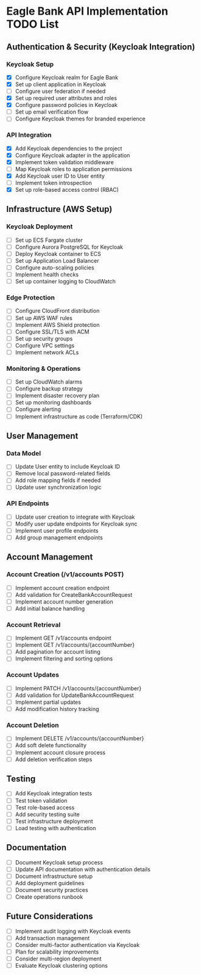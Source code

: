 # Eagle Bank API Implementation TODO List

## Authentication & Security (Keycloak Integration)
### Keycloak Setup
- [x] Configure Keycloak realm for Eagle Bank
- [x] Set up client application in Keycloak
- [ ] Configure user federation if needed
- [x] Set up required user attributes and roles
- [x] Configure password policies in Keycloak
- [ ] Set up email verification flow
- [ ] Configure Keycloak themes for branded experience

### API Integration

- [x] Add Keycloak dependencies to the project
- [x] Configure Keycloak adapter in the application
- [x] Implement token validation middleware
- [ ] Map Keycloak roles to application permissions
- [x] Add Keycloak user ID to User entity
- [ ] Implement token introspection
- [x] Set up role-based access control (RBAC)

## Infrastructure (AWS Setup)
### Keycloak Deployment
- [ ] Set up ECS Fargate cluster
- [ ] Configure Aurora PostgreSQL for Keycloak
- [ ] Deploy Keycloak container to ECS
- [ ] Set up Application Load Balancer
- [ ] Configure auto-scaling policies
- [ ] Implement health checks
- [ ] Set up container logging to CloudWatch

### Edge Protection
- [ ] Configure CloudFront distribution
- [ ] Set up AWS WAF rules
- [ ] Implement AWS Shield protection
- [ ] Configure SSL/TLS with ACM
- [ ] Set up security groups
- [ ] Configure VPC settings
- [ ] Implement network ACLs

### Monitoring & Operations
- [ ] Set up CloudWatch alarms
- [ ] Configure backup strategy
- [ ] Implement disaster recovery plan
- [ ] Set up monitoring dashboards
- [ ] Configure alerting
- [ ] Implement infrastructure as code (Terraform/CDK)

## User Management
### Data Model
- [ ] Update User entity to include Keycloak ID
- [ ] Remove local password-related fields
- [ ] Add role mapping fields if needed
- [ ] Update user synchronization logic

### API Endpoints
- [ ] Update user creation to integrate with Keycloak
- [ ] Modify user update endpoints for Keycloak sync
- [ ] Implement user profile endpoints
- [ ] Add group management endpoints

## Account Management
### Account Creation (/v1/accounts POST)
- [ ] Implement account creation endpoint
- [ ] Add validation for CreateBankAccountRequest
- [ ] Implement account number generation
- [ ] Add initial balance handling

### Account Retrieval
- [ ] Implement GET /v1/accounts endpoint
- [ ] Implement GET /v1/accounts/{accountNumber}
- [ ] Add pagination for account listing
- [ ] Implement filtering and sorting options

### Account Updates
- [ ] Implement PATCH /v1/accounts/{accountNumber}
- [ ] Add validation for UpdateBankAccountRequest
- [ ] Implement partial updates
- [ ] Add modification history tracking

### Account Deletion
- [ ] Implement DELETE /v1/accounts/{accountNumber}
- [ ] Add soft delete functionality
- [ ] Implement account closure process
- [ ] Add deletion verification steps

## Testing
- [ ] Add Keycloak integration tests
- [ ] Test token validation
- [ ] Test role-based access
- [ ] Add security testing suite
- [ ] Test infrastructure deployment
- [ ] Load testing with authentication

## Documentation
- [ ] Document Keycloak setup process
- [ ] Update API documentation with authentication details
- [ ] Document infrastructure setup
- [ ] Add deployment guidelines
- [ ] Document security practices
- [ ] Create operations runbook

## Future Considerations
- [ ] Implement audit logging with Keycloak events
- [ ] Add transaction management
- [ ] Consider multi-factor authentication via Keycloak
- [ ] Plan for scalability improvements
- [ ] Consider multi-region deployment
- [ ] Evaluate Keycloak clustering options